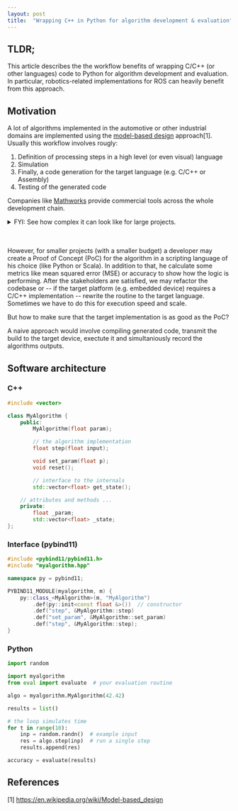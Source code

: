 ```yaml
---
layout: post
title:  "Wrapping C++ in Python for algorithm development & evaluation"
---
```


<!-- # Wrapping C++ code in Python for algorithm development & evaluation -->

## TLDR;

This article describes the the workflow benefits of wrapping C/C++ (or other languages) code to Python for algorithm development and evaluation. In particular, robotics-related implementations for ROS can heavily benefit from this approach.

## Motivation

A lot of algorithms implemented in the automotive or other industrial domains are implemented using the [model-based design](https://en.wikipedia.org/wiki/Model-based_design) approach[1]. Usually this workflow involves rougly:

1. Definition of processing steps in a high level (or even visual) language
2. Simulation
3. Finally, a code generation for the target language (e.g. C/C++ or Assembly)
4. Testing of the generated code

Companies like [Mathworks](https://de.mathworks.com/) provide commercial tools across the whole development chain.

<details> 
  <summary>FYI: See how complex it can look like for large projects.</summary>
A lot of modelling, testing and project management tools are used in context of a complex industry application:

<img src="https://www.embitel.com/wp-content/uploads/Model-Based-Development-V-process.png"/>

Image credits by Embitel, 2019.
</details>

<br/>
<br/>

However, for smaller projects (with a smaller budget) a developer may create a Proof of Concept (PoC) for the algorithm in a scripting language of his choice (like Python or Scala). In addition to that, he calculate some metrics like mean squared error (MSE) or accuracy to show how the  logic is performing. After the stakeholders are satisfied, we may refactor the codebase or -- if the target platform (e.g. embedded device) requires a C/C++ implementation -- rewrite the routine to the target language. Sometimes we have to do this for execution speed and scale.

But how to make sure that the target implementation is as good as the PoC?

A naive approach would involve compiling generated code, transmit the build to the target device, exectute it and simultaniously record the algorithms outputs.

## Software architecture

### C++

```cpp
#include <vector>

class MyAlgorithm {
    public:
        MyAlgorithm(float param);

        // the algorithm implementation
        float step(float input);

        void set_param(float p);
        void reset();

        // interface to the internals
        std::vector<float> get_state();

    // attributes and methods ...
    private:
        float _param;
        std::vector<float> _state;
};
```

### Interface (pybind11)

```cpp
#include <pybind11/pybind11.h>
#include "myalgorithm.hpp"

namespace py = pybind11;

PYBIND11_MODULE(myalgorithm, m) {
    py::class_<MyAlgorithm>(m, "MyAlgorithm")
        .def(py::init<const float &>())  // constructor
        .def("step", &MyAlgorithm::step)
        .def("set_param", &MyAlgorithm::set_param)
        .def("step", &MyAlgorithm::step);
}
```

### Python

```python
import random

import myalgorithm
from eval import evaluate  # your evaluation routine

algo = myalgorithm.MyAlgorithm(42.42)

results = list()

# the loop simulates time
for t in range(10):
    inp = random.randn()  # example input
    res = algo.step(inp)  # run a single step
    results.append(res)

accuracy = evaluate(results)
```

## References

[1] https://en.wikipedia.org/wiki/Model-based_design

